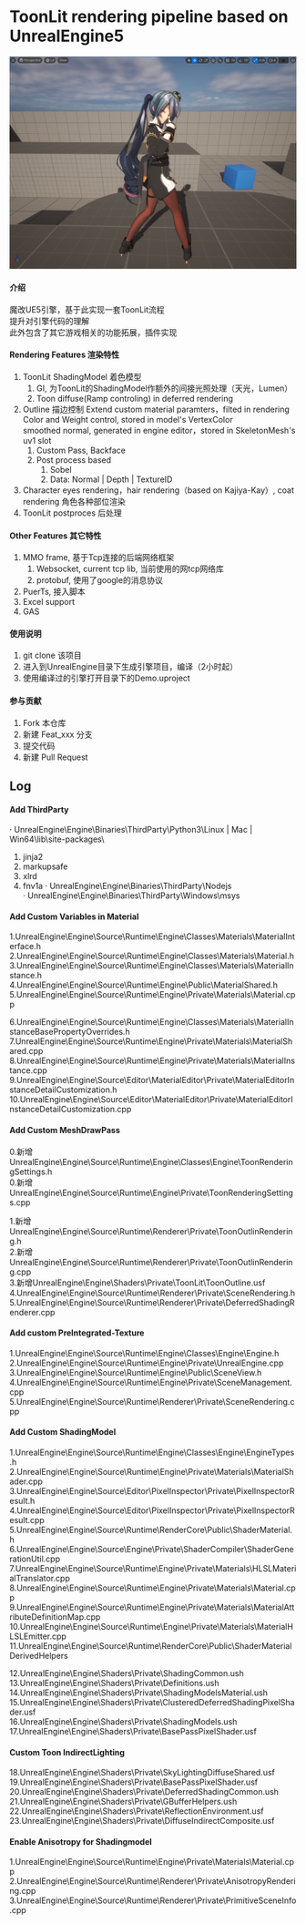 # ToonLit rendering pipeline based on UnrealEngine5

![images](https://github.com/realAYAYA/UnrealEngine-ToonLit/blob/5.3/Features/Advertising.png)  

#### 介绍
魔改UE5引擎，基于此实现一套ToonLit流程  
提升对引擎代码的理解  
此外包含了其它游戏相关的功能拓展，插件实现  


#### Rendering Features 渲染特性
    
1.  ToonLit ShadingModel 着色模型
    1.  GI, 为ToonLit的ShadingModel作额外的间接光照处理（天光，Lumen）
    2.  Toon diffuse(Ramp controling) in deferred rendering
2.  Outline 描边控制
    Extend custom material paramters，filted in rendering  
    Color and Weight control, stored in model's VertexColor  
    smoothed normal, generated in engine editor，stored in SkeletonMesh's uv1 slot  
    1.  Custom Pass, Backface
    2.  Post process based
        1.  Sobel
        2.  Data: Normal | Depth | TextureID
3.  Character eyes rendering，hair rendering（based on Kajiya-Kay）, coat rendering 角色各种部位渲染
4.  ToonLit postproces 后处理

#### Other Features 其它特性
1.  MMO frame, 基于Tcp连接的后端网络框架
    1. Websocket, current tcp lib, 当前使用的网tcp网络库
    2. protobuf, 使用了google的消息协议
2.  PuerTs, 接入脚本
3.  Excel support
4.  GAS


#### 使用说明

1.  git clone 该项目
2.  进入到UnrealEngine目录下生成引擎项目，编译（2小时起）
3.  使用编译过的引擎打开目录下的Demo.uproject

#### 参与贡献

1.  Fork 本仓库
2.  新建 Feat_xxx 分支
3.  提交代码
4.  新建 Pull Request


## Log

#### Add ThirdParty
· UnrealEngine\Engine\Binaries\ThirdParty\Python3\Linux | Mac | Win64\lib\site-packages\  
1. jinja2
2. markupsafe
3. xlrd
4. fnv1a
· UnrealEngine\Engine\Binaries\ThirdParty\Nodejs  
· UnrealEngine\Engine\Binaries\ThirdParty\Windows\msys  


#### Add Custom Variables in Material  
1.UnrealEngine\Engine\Source\Runtime\Engine\Classes\Materials\MaterialInterface.h  
2.UnrealEngine\Engine\Source\Runtime\Engine\Classes\Materials\Material.h  
3.UnrealEngine\Engine\Source\Runtime\Engine\Classes\Materials\MaterialInstance.h  
4.UnrealEngine\Engine\Source\Runtime\Engine\Public\MaterialShared.h  
5.UnrealEngine\Engine\Source\Runtime\Engine\Private\Materials\Material.cpp  

6.UnrealEngine\Engine\Source\Runtime\Engine\Classes\Materials\MaterialInstanceBasePropertyOverrides.h  
7.UnrealEngine\Engine\Source\Runtime\Engine\Private\Materials\MaterialShared.cpp  
8.UnrealEngine\Engine\Source\Runtime\Engine\Private\Materials\MaterialInstance.cpp  
9.UnrealEngine\Engine\Source\Editor\MaterialEditor\Private\MaterialEditorInstanceDetailCustomization.h  
10.UnrealEngine\Engine\Source\Editor\MaterialEditor\Private\MaterialEditorInstanceDetailCustomization.cpp  

#### Add Custom MeshDrawPass  
0.新增UnrealEngine\Engine\Source\Runtime\Engine\Classes\Engine\ToonRenderingSettings.h  
0.新增UnrealEngine\Engine\Source\Runtime\Engine\Private\ToonRenderingSettings.cpp  

1.新增UnrealEngine\Engine\Source\Runtime\Renderer\Private\ToonOutlinRendering.h  
2.新增UnrealEngine\Engine\Source\Runtime\Renderer\Private\ToonOutlinRendering.cpp  
3.新增UnrealEngine\Engine\Shaders\Private\ToonLit\ToonOutline.usf  
4.UnrealEngine\Engine\Source\Runtime\Renderer\Private\SceneRendering.h  
5.UnrealEngine\Engine\Source\Runtime\Renderer\Private\DeferredShadingRenderer.cpp  

#### Add custom PreIntegrated-Texture  
1.UnrealEngine\Engine\Source\Runtime\Engine\Classes\Engine\Engine.h  
2.UnrealEngine\Engine\Source\Runtime\Engine\Private\UnrealEngine.cpp  
3.UnrealEngine\Engine\Source\Runtime\Engine\Public\SceneView.h  
4.UnrealEngine\Engine\Source\Runtime\Engine\Private\SceneManagement.cpp  
5.UnrealEngine\Engine\Source\Runtime\Renderer\Private\SceneRendering.cpp  

#### Add Custom ShadingModel  
1.UnrealEngine\Engine\Source\Runtime\Engine\Classes\Engine\EngineTypes.h  
2.UnrealEngine\Engine\Source\Runtime\Engine\Private\Materials\MaterialShader.cpp  
3.UnrealEngine\Engine\Source\Editor\PixelInspector\Private\PixelInspectorResult.h  
4.UnrealEngine\Engine\Source\Editor\PixelInspector\Private\PixelInspectorResult.cpp  
5.UnrealEngine\Engine\Source\Runtime\RenderCore\Public\ShaderMaterial.h  
6.UnrealEngine\Engine\Source\Engine\Private\ShaderCompiler\ShaderGenerationUtil.cpp  
7.UnrealEngine\Engine\Source\Runtime\Engine\Private\Materials\HLSLMaterialTranslator.cpp  
8.UnrealEngine\Engine\Source\Runtime\Engine\Private\Materials\Material.cpp  
9.UnrealEngine\Engine\Source\Runtime\Engine\Private\Materials\MaterialAttributeDefinitionMap.cpp  
10.UnrealEngine\Engine\Source\Runtime\Engine\Private\Materials\MaterialHLSLEmitter.cpp  
11.UnrealEngine\Engine\Source\Runtime\RenderCore\Public\ShaderMaterialDerivedHelpers  

12.UnrealEngine\Engine\Shaders\Private\ShadingCommon.ush  
13.UnrealEngine\Engine\Shaders\Private\Definitions.ush  
14.UnrealEngine\Engine\Shaders\Private\ShadingModelsMaterial.ush  
15.UnrealEngine\Engine\Shaders\Private\ClusteredDeferredShadingPixelShader.usf  
16.UnrealEngine\Engine\Shaders\Private\ShadingModels.ush  
17.UnrealEngine\Engine\Shaders\Private\BasePassPixelShader.usf  

#### Custom Toon IndirectLighting  
18.UnrealEngine\Engine\Shaders\Private\SkyLightingDiffuseShared.usf  
19.UnrealEngine\Engine\Shaders\Private\BasePassPixelShader.usf  
20.UnrealEngine\Engine\Shaders\Private\DeferredShadingCommon.ush  
21.UnrealEngine\Engine\Shaders\Private\GBufferHelpers.ush  
22.UnrealEngine\Engine\Shaders\Private\ReflectionEnvironment.usf  
23.UnrealEngine\Engine\Shaders\Private\DiffuseIndirectComposite.usf  

#### Enable Anisotropy for Shadingmodel  
1.UnrealEngine\Engine\Source\Runtime\Engine\Private\Materials\Material.cpp  
2.UnrealEngine\Engine\Source\Runtime\Renderer\Private\AnisotropyRendering.cpp  
3.UnrealEngine\Engine\Source\Runtime\Renderer\Private\PrimitiveSceneInfo.cpp  
